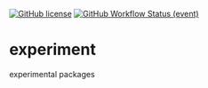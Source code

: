 [![GitHub license](https://img.shields.io/github/license/lemon-mint/experiment?style=for-the-badge)](https://github.com/lemon-mint/experiment/blob/main/LICENSE)
[![GitHub Workflow Status (event)](https://img.shields.io/github/workflow/status/lemon-mint/experiment/Go?event=push&style=for-the-badge)](https://github.com/lemon-mint/experiment/actions/workflows/go.yml)
# experiment
experimental packages
